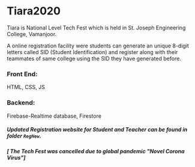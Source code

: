 # Tiara2020

Tiara is National Level Tech Fest which is held in St. Joseph Engineering College, Vamanjoor.
 
A online registration facility were students can generate an unique 8-digit letters called SID (Student Identification) and register along with their teammates of same college using the SID they have generated before.

### Front End: 
HTML, CSS, JS

### Backend:
Firebase-Realtime database, Firestore

 
##### Updated Registration website for Student and Teacher can be found in folder `RegNew`.
##### [ The Tech Fest was cancelled due to global pandemic "Novel Corona Virus"] 
